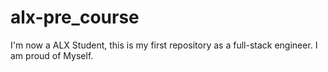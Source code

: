 # alx-pre_course
I'm now a ALX Student, this is my first repository as a full-stack engineer.
I am proud of Myself.
